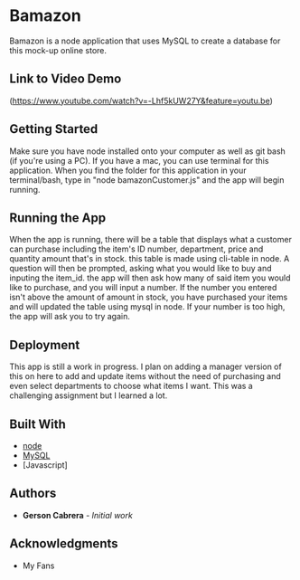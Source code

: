 # Bamazon

Bamazon is a node application that uses MySQL to create a database for this mock-up online store.

## Link to Video Demo
(https://www.youtube.com/watch?v=-Lhf5kUW27Y&feature=youtu.be)

## Getting Started
Make sure you have node installed onto your computer as well as git bash (if you're using a PC). If you have a mac, you can use terminal for this application. 
When you find the folder for this application in your terminal/bash, type in "node bamazonCustomer.js" and the app will begin running.

## Running the App
When the app is running, there will be a table that displays what a customer can purchase including the item's ID number, department, price and quantity amount that's in stock. this table is made using cli-table in node. A question will then be prompted, asking what you would like to buy and inputing the item_id. the app will then ask how many of said item you would like to purchase, and you will input a number. If the number you entered isn't above the amount of amount in stock, you have purchased your items and will updated the table using mysql in node. If your number is too high, the app will ask you to try again. 

## Deployment

This app is still a work in progress. I plan on adding a manager version of this on here to add and update items without the need of purchasing and even select departments to choose what items I want. This was a challenging assignment but I learned a lot.

## Built With

* [node](https://nodejs.org/en/docs/)
* [MySQL](https://dev.mysql.com/doc/)
* [Javascript]

## Authors

* **Gerson Cabrera** - *Initial work*


## Acknowledgments

* My Fans